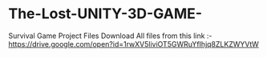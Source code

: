 # The-Lost-UNITY-3D-GAME-
Survival Game Project Files
Download All files from this link :- https://drive.google.com/open?id=1rwXV5liviOT5GWRuYfIhjq8ZLKZWYVtW
